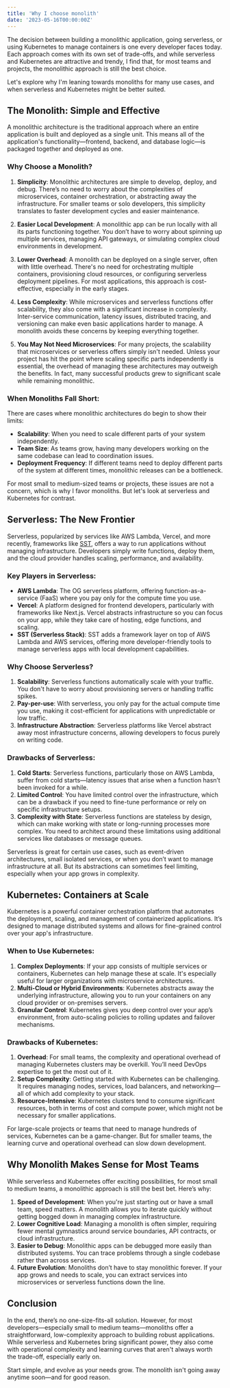 ```yaml
---
title: 'Why I choose monolith'
date: '2023-05-16T00:00:00Z'
---
```


The decision between building a monolithic application, going serverless, or using Kubernetes to manage containers is one every developer faces today. Each approach comes with its own set of trade-offs, and while serverless and Kubernetes are attractive and trendy, I find that, for most teams and projects, the monolithic approach is still the best choice.

Let's explore why I'm leaning towards monoliths for many use cases, and when serverless and Kubernetes might be better suited.

## The Monolith: Simple and Effective

A monolithic architecture is the traditional approach where an entire application is built and deployed as a single unit. This means all of the application's functionality—frontend, backend, and database logic—is packaged together and deployed as one.

### Why Choose a Monolith?

1. **Simplicity**:
   Monolithic architectures are simple to develop, deploy, and debug. There’s no need to worry about the complexities of microservices, container orchestration, or abstracting away the infrastructure. For smaller teams or solo developers, this simplicity translates to faster development cycles and easier maintenance.

2. **Easier Local Development**:
   A monolithic app can be run locally with all its parts functioning together. You don’t have to worry about spinning up multiple services, managing API gateways, or simulating complex cloud environments in development.

3. **Lower Overhead**:
   A monolith can be deployed on a single server, often with little overhead. There's no need for orchestrating multiple containers, provisioning cloud resources, or configuring serverless deployment pipelines. For most applications, this approach is cost-effective, especially in the early stages.

4. **Less Complexity**:
   While microservices and serverless functions offer scalability, they also come with a significant increase in complexity. Inter-service communication, latency issues, distributed tracing, and versioning can make even basic applications harder to manage. A monolith avoids these concerns by keeping everything together.

5. **You May Not Need Microservices**:
   For many projects, the scalability that microservices or serverless offers simply isn't needed. Unless your project has hit the point where scaling specific parts independently is essential, the overhead of managing these architectures may outweigh the benefits. In fact, many successful products grew to significant scale while remaining monolithic.

### When Monoliths Fall Short:

There are cases where monolithic architectures do begin to show their limits:

- **Scalability**: When you need to scale different parts of your system independently.
- **Team Size**: As teams grow, having many developers working on the same codebase can lead to coordination issues.
- **Deployment Frequency**: If different teams need to deploy different parts of the system at different times, monolithic releases can be a bottleneck.

For most small to medium-sized teams or projects, these issues are not a concern, which is why I favor monoliths. But let's look at serverless and Kubernetes for contrast.

## Serverless: The New Frontier

Serverless, popularized by services like AWS Lambda, Vercel, and more recently, frameworks like [SST](https://serverless-stack.com/), offers a way to run applications without managing infrastructure. Developers simply write functions, deploy them, and the cloud provider handles scaling, performance, and availability.

### Key Players in Serverless:

- **AWS Lambda**: The OG serverless platform, offering function-as-a-service (FaaS) where you pay only for the compute time you use.
- **Vercel**: A platform designed for frontend developers, particularly with frameworks like Next.js. Vercel abstracts infrastructure so you can focus on your app, while they take care of hosting, edge functions, and scaling.
- **SST (Serverless Stack)**: SST adds a framework layer on top of AWS Lambda and AWS services, offering more developer-friendly tools to manage serverless apps with local development capabilities.

### Why Choose Serverless?

1. **Scalability**: Serverless functions automatically scale with your traffic. You don't have to worry about provisioning servers or handling traffic spikes.
2. **Pay-per-use**: With serverless, you only pay for the actual compute time you use, making it cost-efficient for applications with unpredictable or low traffic.
3. **Infrastructure Abstraction**: Serverless platforms like Vercel abstract away most infrastructure concerns, allowing developers to focus purely on writing code.

### Drawbacks of Serverless:

1. **Cold Starts**: Serverless functions, particularly those on AWS Lambda, suffer from cold starts—latency issues that arise when a function hasn’t been invoked for a while.
2. **Limited Control**: You have limited control over the infrastructure, which can be a drawback if you need to fine-tune performance or rely on specific infrastructure setups.
3. **Complexity with State**: Serverless functions are stateless by design, which can make working with state or long-running processes more complex. You need to architect around these limitations using additional services like databases or message queues.

Serverless is great for certain use cases, such as event-driven architectures, small isolated services, or when you don’t want to manage infrastructure at all. But its abstractions can sometimes feel limiting, especially when your app grows in complexity.

## Kubernetes: Containers at Scale

Kubernetes is a powerful container orchestration platform that automates the deployment, scaling, and management of containerized applications. It’s designed to manage distributed systems and allows for fine-grained control over your app's infrastructure.

### When to Use Kubernetes:

1. **Complex Deployments**: If your app consists of multiple services or containers, Kubernetes can help manage these at scale. It's especially useful for larger organizations with microservice architectures.
2. **Multi-Cloud or Hybrid Environments**: Kubernetes abstracts away the underlying infrastructure, allowing you to run your containers on any cloud provider or on-premises servers.
3. **Granular Control**: Kubernetes gives you deep control over your app’s environment, from auto-scaling policies to rolling updates and failover mechanisms.

### Drawbacks of Kubernetes:

1. **Overhead**: For small teams, the complexity and operational overhead of managing Kubernetes clusters may be overkill. You’ll need DevOps expertise to get the most out of it.
2. **Setup Complexity**: Getting started with Kubernetes can be challenging. It requires managing nodes, services, load balancers, and networking—all of which add complexity to your stack.
3. **Resource-Intensive**: Kubernetes clusters tend to consume significant resources, both in terms of cost and compute power, which might not be necessary for smaller applications.

For large-scale projects or teams that need to manage hundreds of services, Kubernetes can be a game-changer. But for smaller teams, the learning curve and operational overhead can slow down development.

## Why Monolith Makes Sense for Most Teams

While serverless and Kubernetes offer exciting possibilities, for most small to medium teams, a monolithic approach is still the best bet. Here’s why:

1. **Speed of Development**: When you're just starting out or have a small team, speed matters. A monolith allows you to iterate quickly without getting bogged down in managing complex infrastructure.
2. **Lower Cognitive Load**: Managing a monolith is often simpler, requiring fewer mental gymnastics around service boundaries, API contracts, or cloud infrastructure.
3. **Easier to Debug**: Monolithic apps can be debugged more easily than distributed systems. You can trace problems through a single codebase rather than across services.
4. **Future Evolution**: Monoliths don’t have to stay monolithic forever. If your app grows and needs to scale, you can extract services into microservices or serverless functions down the line.

## Conclusion

In the end, there’s no one-size-fits-all solution. However, for most developers—especially small to medium teams—monoliths offer a straightforward, low-complexity approach to building robust applications. While serverless and Kubernetes bring significant power, they also come with operational complexity and learning curves that aren't always worth the trade-off, especially early on.

Start simple, and evolve as your needs grow. The monolith isn't going away anytime soon—and for good reason.
